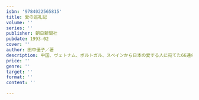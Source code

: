 ```yaml
---
isbn: '9784022565815'
title: 愛の巡礼記
volume: ''
series: ''
publisher: 朝日新聞社
pubdate: 1993-02
cover: ''
author: 田中優子／著
description: 中国、ヴェトナム、ポルトガル、スペインから日本の愛する人に宛てた66通の手紙。異境での心と肉体のときめきを伝える江戸学者の思索の旅。
price: ''
genre: ''
target: ''
format: ''
content: ''

---
```

